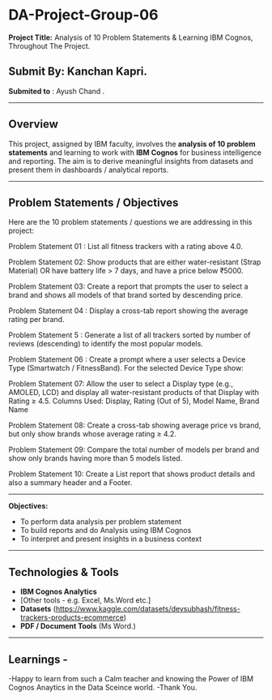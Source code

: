# DA-Project-Group-06

**Project Title:** Analysis of 10 Problem Statements & Learning IBM Cognos, Throughout The Project. 

**Submit By:** Kanchan Kapri.
---
**Submited to** : Ayush Chand .

---

## Overview

This project, assigned by IBM faculty, involves the **analysis of 10 problem statements** and learning to work with **IBM Cognos** for business intelligence and reporting. The aim is to derive meaningful insights from datasets and present them in dashboards / analytical reports.

---

## Problem Statements / Objectives

Here are the 10 problem statements / questions we are addressing in this project:

Problem Statement 01 :   List all fitness trackers with a rating above 4.0.

Problem Statement 02:  Show products that are either water-resistant (Strap Material) OR 
have battery life > 7 days, and have a price below ₹5000.

Problem Statement 03:  Create a report that prompts the user to select a 
brand and shows all models of that brand sorted by descending price.

Problem Statement 04 :  Display a cross-tab report showing the average rating 
per brand.

Problem Statement 5 :   Generate a list of all trackers sorted by number of reviews 
(descending) to identify the most popular models.

Problem Statement 06 :  Create a prompt where a user selects a Device Type 
(Smartwatch / FitnessBand). For the selected Device Type show: 

Problem Statement 07:  Allow the user to select a Display type (e.g., AMOLED, 
LCD) and display all water-resistant products of that Display with Rating ≥ 4.5. 
Columns Used: Display, Rating (Out of 5), Model Name, Brand Name

Problem Statement 08:  Create a cross-tab showing average price vs brand, but 
only show brands whose average rating ≥ 4.2.

Problem Statement 09:  Compare the total number of models per brand and 
show only brands having more than 5 models listed.

Problem Statement 10: Create a List report that shows product details and also a 
summary header and a Footer.   

---

**Objectives:**
- To perform data analysis per problem statement  
- To build reports and do Analysis using IBM Cognos  
- To interpret and present insights in a business context  

---

## Technologies & Tools

- **IBM Cognos Analytics**  
- [Other tools - e.g. Excel, Ms.Word etc.]  
- **Datasets** (https://www.kaggle.com/datasets/devsubhash/fitness-trackers-products-ecommerce)  
- **PDF / Document Tools** (Ms Word.)  

---

## Learnings -
-Happy to learn from such a Calm teacher and knowing the Power of IBM Cognos Anaytics in the Data Sceince world.
-Thank You.



